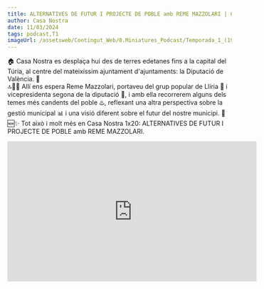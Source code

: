 ```yaml
---
title: ALTERNATIVES DE FUTUR I PROJECTE DE POBLE amb REME MAZZOLARI | Casa Nostra 1x20
author: Casa Nostra
date: 11/03/2024
tags: podcast,T1
imageUrl: /assetsweb/Contingut_Web/0.Miniatures_Podcast/Temporada_1_(1920x1080)/CASANOSTRA_Capítol20_1920x1080.jpg
---
```


<p>🏠 Casa Nostra es desplaça hui des de terres edetanes fins a la capital del Túria, al centre del mateixíssim ajuntament d&#39;ajuntaments: la Diputació de València. 🏤
<br>🔝👩‍💼 Allí ens espera Reme Mazzolari, portaveu del grup popular de Llíria 🔵 i vicepresidenta segona de la diputació 👀, i amb ella recorrerem alguns dels temes més candents del poble ♨️, reflexant una altra perspectiva sobre la gestió municipal 📊 i una visió diferent sobre el futur del nostre municipi. 🔮
<br>🆕✨ Tot això i molt més en Casa Nostra 1x20: ALTERNATIVES DE FUTUR I PROJECTE DE POBLE amb REME MAZZOLARI.</p>

<iframe width="560" height="315" src="https://www.youtube.com/embed/L6ASewVP_d0?si=cPdXR-o9Ones-hLT" title="YouTube video player" frameborder="0" allow="accelerometer; autoplay; clipboard-write; encrypted-media; gyroscope; picture-in-picture; web-share" referrerpolicy="strict-origin-when-cross-origin" allowfullscreen></iframe>

